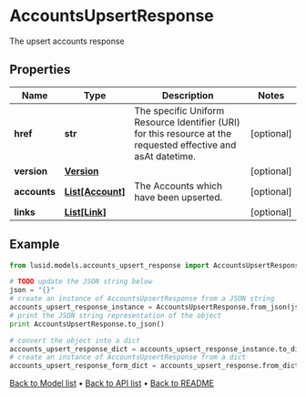 # AccountsUpsertResponse

The upsert accounts response

## Properties
Name | Type | Description | Notes
------------ | ------------- | ------------- | -------------
**href** | **str** | The specific Uniform Resource Identifier (URI) for this resource at the requested effective and asAt datetime. | [optional] 
**version** | [**Version**](Version.md) |  | [optional] 
**accounts** | [**List[Account]**](Account.md) | The Accounts which have been upserted. | [optional] 
**links** | [**List[Link]**](Link.md) |  | [optional] 

## Example

```python
from lusid.models.accounts_upsert_response import AccountsUpsertResponse

# TODO update the JSON string below
json = "{}"
# create an instance of AccountsUpsertResponse from a JSON string
accounts_upsert_response_instance = AccountsUpsertResponse.from_json(json)
# print the JSON string representation of the object
print AccountsUpsertResponse.to_json()

# convert the object into a dict
accounts_upsert_response_dict = accounts_upsert_response_instance.to_dict()
# create an instance of AccountsUpsertResponse from a dict
accounts_upsert_response_form_dict = accounts_upsert_response.from_dict(accounts_upsert_response_dict)
```
[Back to Model list](../README.md#documentation-for-models) &#8226; [Back to API list](../README.md#documentation-for-api-endpoints) &#8226; [Back to README](../README.md)


